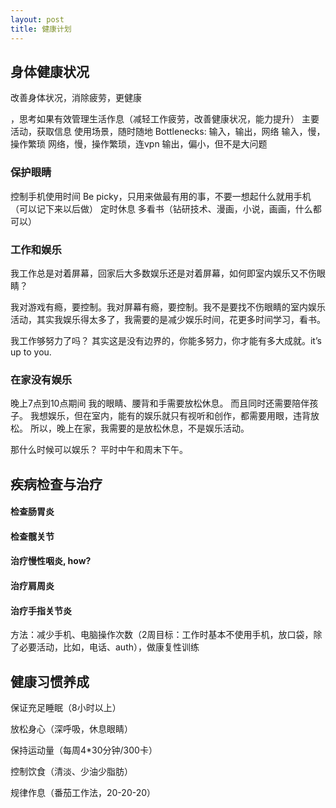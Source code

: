 ```yaml
---
layout: post
title: 健康计划
---
```


## 身体健康状况

改善身体状况，消除疲劳，更健康

，思考如果有效管理生活作息（减轻工作疲劳，改善健康状况，能力提升） 主要活动，获取信息 使用场景，随时随地 Bottlenecks: 输入，输出，网络 输入，慢，操作繁琐 网络，慢，操作繁琐，连vpn 输出，偏小，但不是大问题


### 保护眼睛
控制手机使用时间
Be picky，只用来做最有用的事，不要一想起什么就用手机（可以记下来以后做）
定时休息
多看书（钻研技术、漫画，小说，画画，什么都可以）

### 工作和娱乐

我工作总是对着屏幕，回家后大多数娱乐还是对着屏幕，如何即室内娱乐又不伤眼睛？

我对游戏有瘾，要控制。我对屏幕有瘾，要控制。我不是要找不伤眼睛的室内娱乐活动，其实我娱乐得太多了，我需要的是减少娱乐时间，花更多时间学习，看书。


我工作够努力了吗？
其实这是没有边界的，你能多努力，你才能有多大成就。it’s up to you.

### 在家没有娱乐
晚上7点到10点期间
我的眼睛、腰背和手需要放松休息。
而且同时还需要陪伴孩子。
我想娱乐，但在室内，能有的娱乐就只有视听和创作，都需要用眼，违背放松。
所以，晚上在家，我需要的是放松休息，不是娱乐活动。

那什么时候可以娱乐？
平时中午和周末下午。

## 疾病检查与治疗	

#### 检查肠胃炎

#### 检查髋关节

#### 治疗慢性咽炎, how?

#### 治疗肩周炎

#### 治疗手指关节炎

方法：减少手机、电脑操作次数（2周目标：工作时基本不使用手机，放口袋，除了必要活动，比如，电话、auth），做康复性训练

## 健康习惯养成	

保证充足睡眠（8小时以上）

放松身心（深呼吸，休息眼睛）	

保持运动量（每周4*30分钟/300卡）	

控制饮食（清淡、少油少脂肪）	

规律作息（番茄工作法，20-20-20）	